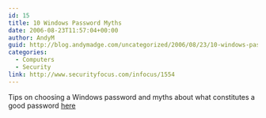 ```yaml
---
id: 15
title: 10 Windows Password Myths
date: 2006-08-23T11:57:04+00:00
author: AndyM
guid: http://blog.andymadge.com/uncategorized/2006/08/23/10-windows-password-myths/
categories:
  - Computers
  - Security
link: http://www.securityfocus.com/infocus/1554
---
```

Tips on choosing a Windows password and myths about what constitutes a good password [here](http://www.securityfocus.com/infocus/1554)